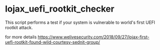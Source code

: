 # lojax_uefi_rootkit_checker
This script performs a test if your system is vulnerable to world's first UEFI rootkit attack.

for more details
https://www.welivesecurity.com/2018/09/27/lojax-first-uefi-rootkit-found-wild-courtesy-sednit-group/
